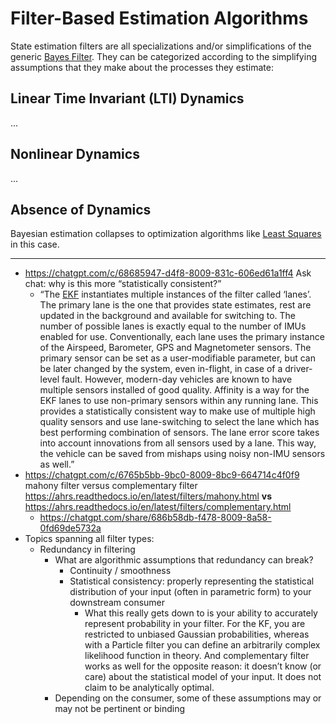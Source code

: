 # Filter-Based Estimation Algorithms

State estimation filters are all specializations and/or simplifications of the generic [Bayes Filter](../Applied_Statistics_for_Stochastic_Processes/Bayesian_Inference.md). They can be categorized according to the simplifying assumptions that they make about the processes they estimate:

## Linear Time Invariant (LTI) Dynamics

...

## Nonlinear Dynamics

...

## Absence of Dynamics

Bayesian estimation collapses to optimization algorithms like [Least Squares](../../Search_and_Optimization/Least-Squares_Optimization.md) in this case.

----

- https://chatgpt.com/c/68685947-d4f8-8009-831c-606ed61a1ff4 Ask chat: why is this more “statistically consistent?”
    - “The [EKF](https://ardupilot.org/dev/docs/extended-kalman-filter.html#extended-kalman-filter) instantiates multiple instances of the filter called ‘lanes’. The primary lane is the one that provides state estimates, rest are updated in the background and available for switching to. The number of possible lanes is exactly equal to the number of IMUs enabled for use. Conventionally, each lane uses the primary instance of the Airspeed, Barometer, GPS and Magnetometer sensors. The primary sensor can be set as a user-modifiable parameter, but can be later changed by the system, even in-flight, in case of a driver-level fault. However, modern-day vehicles are known to have multiple sensors installed of good quality. Affinity is a way for the EKF lanes to use non-primary sensors within any running lane. This provides a statistically consistent way to make use of multiple high quality sensors and use lane-switching to select the lane which has best performing combination of sensors. The lane error score takes into account innovations from all sensors used by a lane. This way, the vehicle can be saved from mishaps using noisy non-IMU sensors as well.”
- https://chatgpt.com/c/6765b5bb-9bc0-8009-8bc9-664714c4f0f9 mahony filter versus complementary filter https://ahrs.readthedocs.io/en/latest/filters/mahony.html **vs** https://ahrs.readthedocs.io/en/latest/filters/complementary.html
    - https://chatgpt.com/share/686b58db-f478-8009-8a58-0fd69de5732a
- Topics spanning all filter types:
    - Redundancy in filtering
        - What are algorithmic assumptions that redundancy can break?
            - Continuity / smoothness
            - Statistical consistency: properly representing the statistical distribution of your input (often in parametric form) to your downstream consumer
                - What this really gets down to is your ability to accurately represent probability in your filter. For the KF, you are restricted to unbiased Gaussian probabilities, whereas with a Particle filter you can define an arbitrarily complex likelihood function in theory. And complementary filter works as well for the opposite reason: it doesn’t know (or care) about the statistical model of your input. It does not claim to be analytically optimal.
        - Depending on the consumer, some of these assumptions may or may not be pertinent or binding